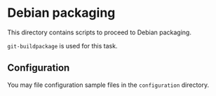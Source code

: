 Debian packaging
================

This directory contains scripts to proceed to Debian packaging.

`git-buildpackage` is used for this task.

Configuration
-------------

You may file configuration sample files in the `configuration` directory.
